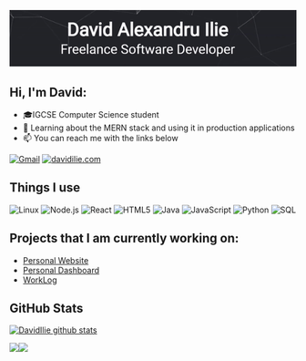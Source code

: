 [![Header](https://github.com/DavidIlie/DavidIlie/blob/main/profile_header.gif?raw=true)](https://davidilie.com)

## Hi, I'm David:

-   🎓IGCSE Computer Science student
-   :test_tube: Learning about the MERN stack and using it in production applications
-   :mailbox: You can reach me with the links below

[![Gmail](https://img.shields.io/badge/-EMAIL-D14836?style=for-the-badge&logo=gmail&logoColor=white)](mailto:david@davidilie.com)
[![davidilie.com](https://img.shields.io/badge/-DAVIDILIE.COM-000000?style=for-the-badge&logo=react&logoColor=white)](https://davidilie.com/)

## Things I use

![Linux](https://img.shields.io/badge/-Linux-222222?style=flat&logo=linux&logoColor=FCC624)
![Node.js](https://img.shields.io/badge/-Node.js-222222?style=flat&logo=node.js&logoColor=339933)
![React](https://img.shields.io/badge/-React-222222?style=flat&logo=React&logoColor=61DAFB)
![HTML5](https://img.shields.io/badge/-HTML5-000000?style=flat&logo=html5)
![Java](https://img.shields.io/badge/-Java-000000?style=flat&logo=java)
![JavaScript](https://img.shields.io/badge/-JavaScript-000000?style=flat&logo=javascript)
![Python](https://img.shields.io/badge/-Python-000000?style=flat&logo=python)
![SQL](https://img.shields.io/badge/-SQL-000000?style=flat&logo=postgresql)

## Projects that I am currently working on:

-   [Personal Website](https://github.com/davidilie/davidilie.com)
-   [Personal Dashboard](https://github.com/davidilie/personal-dashboard)
-   [WorkLog](https://github.com/WorkLogES)

## GitHub Stats

[![DavidIlie github stats](https://github-readme-stats.vercel.app/api?username=DavidIlie&count_private=true&show_icons=true&title_color=fff&icon_color=79ff97&text_color=9f9f9f&bg_color=151515)](https://github.com/anuraghazra/github-readme-stats)

<a href="https://github.com/DavidIlie/davidilie.com">
  <img align="left" src="https://github-readme-stats.vercel.app/api/pin/?username=DavidIlie&repo=davidilie.com&title_color=fff&icon_color=79ff97&text_color=9f9f9f&bg_color=151515" />
</a>

<a href="https://github.com/DavidIlie/personal-dashboard">
  <img align="left" src="https://github-readme-stats.vercel.app/api/pin/?username=DavidIlie&repo=personal-dashboard&title_color=fff&icon_color=79ff97&text_color=9f9f9f&bg_color=151515" />
</a>
